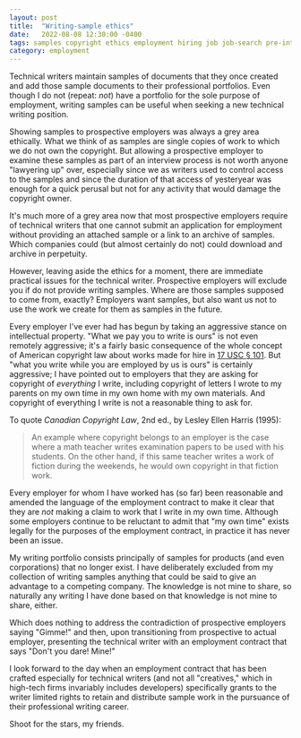 ```yaml
---
layout: post
title:  "Writing-sample ethics"
date:   2022-08-08 12:30:00 -0400
tags: samples copyright ethics employment hiring job job-search pre-interview recruitment staffing intellectual-property
category: employment
---
```

Technical writers maintain samples of documents that they once created and add those sample documents to their professional portfolios. Even though I do not (repeat: _not_) have a portfolio for the sole purpose of employment, writing samples can be useful when seeking a new technical writing position.

Showing samples to prospective employers was always a grey area ethically. What we think of as samples are single copies of work to which we do not own the copyright. But allowing a prospective employer to examine these samples as part of an interview process is not worth anyone "lawyering up" over, especially since we as writers used to control access to the samples and since the duration of that access of yesteryear was enough for a quick perusal but not for any activity that would damage the copyright owner.

It's much more of a grey area now that most prospective employers require of technical writers that one cannot submit an application for employment without providing an attached sample or a link to an archive of samples. Which companies could (but almost certainly do not) could download and archive in perpetuity.

However, leaving aside the ethics for a moment, there are immediate practical issues for the technical writer. Prospective employers will exclude you if do not provide writing samples. Where are those samples supposed to come from, exactly? Employers want samples, but also want us not to use the work we create for them as samples in the future.

Every employer I've ever had has begun by taking an aggressive stance on intellectual property. "What we pay you to write is ours" is not even remotely aggressive; it's a fairly basic consequence of the whole concept of American copyright law about works made for hire in [17 USC § 101](https://www.law.cornell.edu/uscode/text/17/101). But "what you write while you are employed by us is ours" is certainly aggressive; I have pointed out to employers that they are asking for copyright of _everything_ I write, including copyright of letters I wrote to my parents on my own time in my own home with my own materials. And copyright of everything I write is not a reasonable thing to ask for.

To quote _Canadian Copyright Law_, 2nd ed., by Lesley Ellen Harris (1995):

> An example where copyright belongs to an employer is the case where a math teacher writes examination papers to be used with his students. On the other hand, if this same teacher writes a work of fiction during the weekends, he would own copyright in that fiction work.

Every employer for whom I have worked has (so far) been reasonable and amended the language of the employment contract to make it clear that they are _not_ making a claim to work that I write in my own time. Although some employers continue to be reluctant to admit that "my own time" exists legally for the purposes of the employment contract, in practice it has never been an issue.

My writing portfolio consists principally of samples for products (and even corporations) that no longer exist. I have deliberately excluded from my collection of writing samples anything that could be said to give an advantage to a competing company. The knowledge is not mine to share, so naturally any writing I have done based on that knowledge is not mine to share, either.

Which does nothing to address the contradiction of prospective employers saying "Gimme!" and then, upon transitioning from prospective to actual employer, presenting the technical writer with an employment contract that says "Don't you dare! Mine!"

I look forward to the day when an employment contract that has been crafted especially for technical writers (and not all "creatives," which in high-tech firms invariably includes developers) specifically grants to the writer limited rights to retain and distribute sample work in the pursuance of their professional writing career.

Shoot for the stars, my friends.
